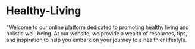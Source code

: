 # Healthy-Living
"Welcome to our online platform dedicated to promoting healthy living and holistic well-being. At our website, we provide a wealth of resources, tips, and inspiration to help you embark on your journey to a healthier lifestyle. 

